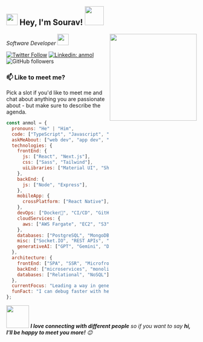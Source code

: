 <h2><img src="https://emojis.slackmojis.com/emojis/images/1531849430/4246/blob-sunglasses.gif?1531849430" width="30"/> Hey, I'm Sourav! <img src="https://media.giphy.com/media/12oufCB0MyZ1Go/giphy.gif" width="50"></h2>
<img align='right' src="https://media.giphy.com/media/M9gbBd9nbDrOTu1Mqx/giphy.gif" width="230">
<p><em>Software Developer </em><img src="https://media.giphy.com/media/WUlplcMpOCEmTGBtBW/giphy.gif" width="30"> 
</em></p>

[![Twitter Follow](https://img.shields.io/twitter/follow/souravkuma24171?label=Follow)](https://x.com/intent/follow?screen_name=souravkuma24171)
[![Linkedin: anmol](https://img.shields.io/badge/-anmol-blue?style=flat-square&logo=Linkedin&logoColor=white&link=https://www.linkedin.com/in/sourav-kumar-b514a0184/)](https://www.linkedin.com/in/sourav-kumar-b514a0184/)
![GitHub followers](https://img.shields.io/github/followers/sourav2898?label=Follow&style=social)

### 📫 Like to meet me?

Pick a slot if you'd like to meet me and chat about anything you are passionate about - but make sure to describe the agenda.

```javascript
const anmol = {
  pronouns: "He" | "Him",
  code: ["TypeScript", "Javascript", "React", "Next"],
  askMeAbout: ["web dev", "app dev", "cloud computing", "UI/UX", "tech trends"],
  technologies: {
    frontEnd: {
      js: ["React", "Next.js"],
      css: ["Sass", "Tailwind"],
      uiLibraries: ["Material UI", "Shadcn-ui", "Magic UI"],
    },
    backEnd: {
      js: ["Node", "Express"],
    },
    mobileApp: {
      crossPlatform: ["React Native"],
    },
    devOps: ["Docker🐳", "CI/CD", "GitHub Actions"],
    cloudServices: {
      aws: ["AWS Fargate", "EC2", "S3"],
    },
    databases: ["PostgreSQL", "MongoDB", "SQLite", "Firebase Realtime DB"],
    misc: ["Socket.IO", "REST APIs", "WebSockets", "Cloud Functions"],
    generativeAI: ["GPT", "Gemini", "Dalle"],
  },
  architecture: {
    frontEnd: ["SPA", "SSR", "Microfrontend"],
    backEnd: ["microservices", "monolithic"],
    databases: ["Relational", "NoSQL"],
  },
  currentFocus: "Leading a way in generative AI innovation",
  funFact: "I can debug faster with headphones on.",
};
```

<img src="https://media.giphy.com/media/LnQjpWaON8nhr21vNW/giphy.gif" width="60"> <em><b>I love connecting with different people</b> so if you want to say <b>hi, I'll be happy to meet you more!</b> 😊</em>
